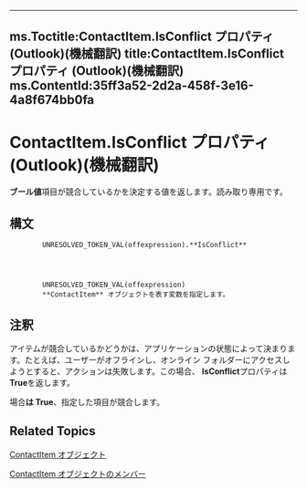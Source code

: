 

---
ms.Toctitle:ContactItem.IsConflict プロパティ (Outlook)(機械翻訳)
title:ContactItem.IsConflict プロパティ (Outlook)(機械翻訳)
ms.ContentId:35ff3a52-2d2a-458f-3e16-4a8f674bb0fa
---
# ContactItem.IsConflict プロパティ (Outlook)(機械翻訳)




**ブール値**項目が競合しているかを決定する値を返します。読み取り専用です。

## 構文

            UNRESOLVED_TOKEN_VAL(offexpression).**IsConflict**




            UNRESOLVED_TOKEN_VAL(offexpression)
            **ContactItem** オブジェクトを表す変数を指定します。



## 注釈
アイテムが競合しているかどうかは、アプリケーションの状態によって決まります。たとえば、ユーザーがオフラインし、オンライン フォルダーにアクセスしようとすると、アクションは失敗します。この場合、 **IsConflict**プロパティは**True**を返します。



場合**は True**、指定した項目が競合します。



## Related Topics

[ContactItem オブジェクト](8e32093c-a678-f1fd-3f35-c2d8994d166f.md)

[ContactItem オブジェクトのメンバー](a8b13369-4c87-02aa-e62a-1f3067e559fa.md)




